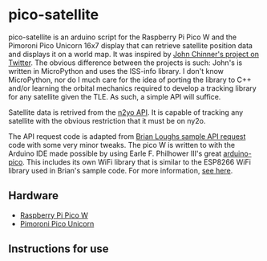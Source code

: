 # pico-satellite

pico-satellite is an arduino script for the Raspberry Pi Pico W and the Pimoroni Pico Unicorn 16x7 display that can retrieve satellite position data and displays it on a world map. 
It was inspired by [John Chinner's project on Twitter](twitter.com/JohnChinner/status/1554912401253883904). The obvious difference between the projects is such: John's is written in MicroPython and uses the ISS-info library. I don't know MicroPython, nor do I much care for the idea of porting the library to C++ and/or learning the orbital mechanics required to develop a tracking library for any satellite given the TLE. As such, a simple API will suffice.

Satellite data is retrived from the [n2yo API](www.n2yo.com/api/). It is capable of tracking any satellite with the obvious restriction that it must be on ny2o.

The API request code is adapted from [Brian Loughs sample API request](https://github.com/witnessmenow/arduino-sample-api-request) code with some very minor tweaks.
The pico W is written to with the Arduino IDE made possible by using Earle F. Philhower III's great [arduino-pico](github.com/earlephilhower/arduino-pico). This includes its own WiFi library that is similar to the ESP8266 WiFi library used in Brian's sample code. For more information, [see here](arduino-pico.readthedocs.io/en/latest/wifi.html).

## Hardware
- [Raspberry Pi Pico W](shop.pimoroni.com/products/raspberry-pi-pico-w)
- [Pimoroni Pico Unicorn](shop.pimoroni.com/products/pico-unicorn-pack)

## Instructions for use
